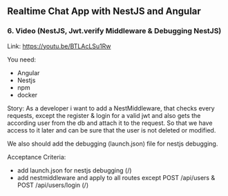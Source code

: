 ## Realtime Chat App with NestJS and Angular
### 6. Video (NestJS, Jwt.verify Middleware & Debugging NestJS)
Link: https://youtu.be/BTLAcLSu1Rw

You need:
- Angular
- Nestjs
- npm
- docker

Story:
As a developer i want to add a NestMiddleware, that checks every requests, except the register & login for a valid jwt
and also gets the according user from the db and attach it to the request. So that we have access to it later and can be sure that
the user is not deleted or modified.

We also should add the debugging (launch.json) file for nestjs debugging.

Acceptance Criteria:
- add launch.json for nestjs debugging (/)
- add nestmiddleware and apply to all routes except POST /api/users & POST /api/users/login (/)
